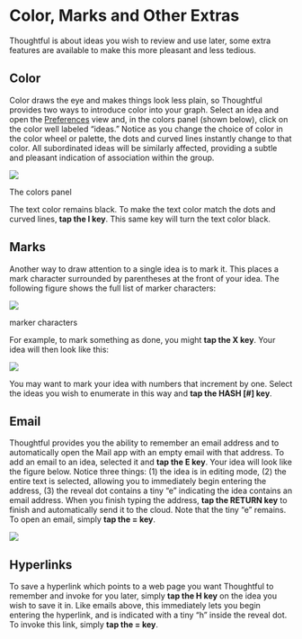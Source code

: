 # Color, Marks and Other Extras

Thoughtful is about ideas you wish to review and use later, some extra features are available to make this more pleasant and less tedious.

## Color

Color draws the eye and makes things look less plain, so Thoughtful provides two ways to introduce color into your graph. Select an idea and open the [Preferences](https://medium.com/@sand_74696/help-inspector-view-c360241147f2) view and, in the colors panel (shown below), click on the color well labeled “ideas.” Notice as you change the choice of color in the color wheel or palette, the dots and curved lines instantly change to that color. All subordinated ideas will be similarly affected, providing a subtle and pleasant indication of association within the group.

![](https://miro.medium.com/max/880/1*ZQazznUrHP33G5AqNniX4g.png)

The colors panel

The text color remains black. To make the text color match the dots and curved lines, **tap the I key**. This same key will turn the text color black.

## Marks

Another way to draw attention to a single idea is to mark it. This places a mark character surrounded by parentheses at the front of your idea. The following figure shows the full list of marker characters:

![](https://miro.medium.com/max/568/1*dnf1GuAMlhDqMEPR6W9_tQ.png)

marker characters

For example, to mark something as done, you might **tap the X key**. Your idea will then look like this:

![](https://miro.medium.com/max/760/1*rkb5boiaXHLPoaxolHsU0g.png)

You may want to mark your idea with numbers that increment by one. Select the ideas you wish to enumerate in this way and **tap the HASH [#] key**.

## Email

Thoughtful provides you the ability to remember an email address and to automatically open the Mail app with an empty email with that address. To add an email to an idea, selected it and **tap the E key**. Your idea will look like the figure below. Notice three things: (1) the idea is in editing mode, (2) the entire text is selected, allowing you to immediately begin entering the address, (3) the reveal dot contains a tiny “e” indicating the idea contains an email address. When you finish typing the address, **tap the RETURN key** to finish and automatically send it to the cloud. Note that the tiny “e” remains. To open an email, simply **tap the = key**.

![](https://miro.medium.com/max/684/1*fXDlep_111V0CY8YapNo1Q.png)

## Hyperlinks

To save a hyperlink which points to a web page you want Thoughtful to remember and invoke for you later, simply **tap the H key** on the idea you wish to save it in. Like emails above, this immediately lets you begin entering the hyperlink, and is indicated with a tiny “h” inside the reveal dot. To invoke this link, simply **tap the = key**.